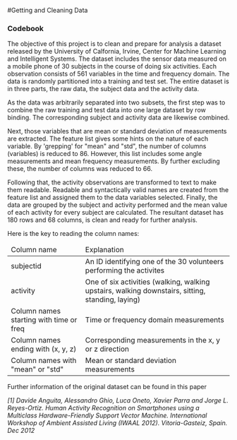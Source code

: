 #Getting and Cleaning Data
<h3>Codebook</h3>

The objective of this project is to clean and prepare for analysis a dataset released by the University of Calfornia, Irvine, Center for Machine Learning and Intelligent Systems. The dataset includes the sensor data measured on a mobile phone of 30 subjects in the course of doing six activities. Each observation consists of 561 variables in the time and frequency domain. The data is randomly partitioned into a training and test set. The entire dataset is in three parts, the raw data, the subject data and the activity data.

As the data was arbitrarily separated into two subsets, the first step was to combine the raw training and test data into one large dataset by row binding. The corresponding subject and activity data are likewise combined. 

Next, those variables that are mean or standard deviation of measurements are extracted. The feature list gives some hints on the nature of each variable. By 'grepping' for "mean" and "std", the number of columns (variables) is reduced to 86. However, this list includes some angle measurements and mean frequency measurements. By further excluding these, the number of columns was reduced to 66.

Following that, the activity observations are transformed to text to make them readable. Readable and syntactically valid names are created from the feature list and assigned them to the data variables selected. Finally, the data are grouped by the subject and activity performed and the mean value of each activity for every subject are calculated. The resultant dataset has 180 rows and 68 columns, is clean and ready for further analysis.

Here is the key to reading the column names:
<table>
<thead><tr><td>Column name</td><td>Explanation</td></tr></thead>
<tbody>
<tr><td>subjectid</td><td>An ID identifying one of the 30 volunteers performing the activites</td></tr>
<tr><td>activity</td><td>One of six activities (walking, walking upstairs, walking downstairs, sitting, standing, laying)</td></tr>
<tr><td>Column names starting with time or freq</td><td>Time or frequency domain measurements</td></tr>
<tr><td>Column names ending with (x, y, z)</td><td>Corresponding measurements in the x, y or z direction</td></tr>
<tr><td>Column names with "mean" or "std"</td><td>Mean or standard deviation measurements</td></tr>
</tbody>
</table>

Further information of the original dataset can be found in this paper

<cite>[1] Davide Anguita, Alessandro Ghio, Luca Oneto, Xavier Parra and Jorge L. Reyes-Ortiz. Human Activity Recognition on Smartphones using a Multiclass Hardware-Friendly Support Vector Machine. International Workshop of Ambient Assisted Living (IWAAL 2012). Vitoria-Gasteiz, Spain. Dec 2012</cite>

